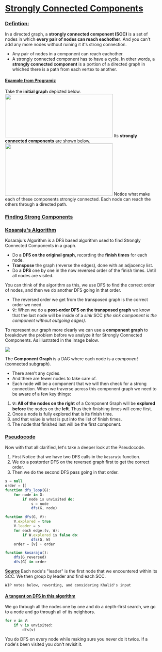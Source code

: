 # <u>Strongly Connected Components</u>
### <u>Defintion:</u>
In a directed graph, a **strongly connected component (SCC)** is a set of nodes in which **every pair of nodes can reach eachother**. And you can't add any more nodes without ruining it it's strong connection. 
* Any pair of nodes in a component can reach eachother.
* A strongly connected component has to have a cycle. 
In other words, a **strongly connected component** is a portion of a directed graph in whiched there is a path from each vertex to another.
#### <u>Example from Programiz</u>
Take the **initial graph** depicted below.
<img src="https://cdn.programiz.com/sites/tutorial2program/files/scc-initial-graph.png" width="355" height="143"/>
Its **strongly connected components** are shown below.
<img src="https://cdn.programiz.com/sites/tutorial2program/files/scc-strongly-connected-components.png" width="355" height="172"/>
Notice what make each of these components strongly connected. Each node can reach the others through a directed path.
### <u>Finding Strong Components</u>
### <u>Kosaraju's Algorithm</u>
Kosaraju's Algorithm is a DFS based algorithm used to find Strongly Connected Components in a graph. 
* Do a **DFS on the original graph**, recording the **finish times** for each node.
* **Transpose** the graph (reverse the edges), done with an adjacency list.
* Do a **DFS** one by one in the now reversed order of the finish times. Until all nodes are visited.

You can think of the algorithm as this, we use DFS to find the correct order of nodes, and then we do another DFS going in that order.
* The reversed order we get from the transposed graph is the correct order we need. 
* **💡:** When we do a **post-order DFS on the transposed graph** we know that the last node will be inside of a *sink* SCC *(the sink component is the component without outgoing edges)*.

To represent our graph more clearly we can use a **component graph** to breakdown the problem before we analyze it for Strongly Connected Components. As illustrated in the image below.

<img src="https://media.discordapp.net/attachments/896545105480142864/1050135214128648292/image.png?width=891&height=669"/>

The **Component Graph** is a DAG where each node is a *component* (connected subgraph). 
* There aren't any cycles.
* And there are fewer nodes to take care of.
* Each node will be a component that we will then check for a strong connection.
When we traverse across this component graph we need to be aware of a few key things:
1. **💡: All of the nodes on the right** of a Component Graph will be **explored before** the nodes on the **left**. Thus their finishing times will come first.
2. Once a node is fully explored that is its finish time.
3. and that value is what is put into the list of finish times.
4. The node that finished last will be the first component.

### <u>Pseudocode</u>
Now with that all clarified, let's take a deeper look at the Pseudocode.
1. First Notice that we have two DFS calls in the `kosaraju` function. 
2. We do a postorder DFS on the reversed graph first to get the correct order. 
3. Then we do the second DFS pass going in that order.
```javascript
s = null
order = []
function dfs_loop(G):
	for node in G:
		if node is unvisited do:
			s = node
			dfs(G, node)

function dfs(G, V):
	V.explored = true
	V.leader = s
	for each edge:(v, W):
		if W.explored is false do:
			dfs(G, W)
	order = [v] + order

function kosaraju():
	dfs(G_reversed)
	dfs(G) in order
```
**[Source](https://hassamuddin.com/blog/kosaraju/ "https://hassamuddin.com/blog/kosaraju/")**
Each node's "leader" is the first node that we encountered within its SCC. We then group by leader and find each SCC.

`WIP notes below, rewording, and considering Khalid's input`
#### <u>A tangent on DFS in this algorithm</u>
We go through all the nodes one by one and do a depth-first search, we go to a node and go through all of its neighbors. 
```python
for v in V:
	if v is unvisited:
		dfs(v)
```
You do DFS on every node while making sure you never do it twice. If a node's been visited you don't revisit it.
